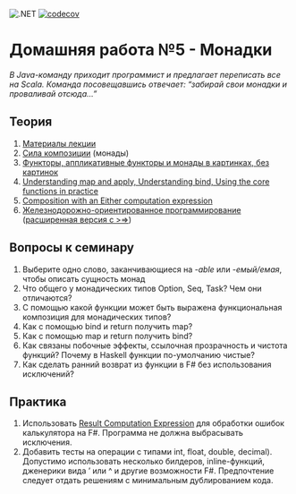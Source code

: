 ![.NET](https://github.com/Giviruk/Actions/actions/workflows/dotnet.yml/badge.svg)
[![codecov](https://codecov.io/gh/DMak80/Actions/branch/HW5/graph/badge.svg?token=AJ1EHK3XZH)](https://codecov.io/gh/DMak80/Actions)
# Домашняя работа №5 - Монадки

*В Java-команду приходит программист и предлагает переписать все на Scala. Команда посовещавшись
отвечает: “забирай свои монадки и проваливай отсюда…”*

## Теория

 1. [Материалы лекции](https://docs.google.com/presentation/d/1wNLLm4mgdve8BnMIxaEajKHLV401-l_8PR0vg91UBqs/edit#slide=id.p100)
 2. [Сила композиции](https://habr.com/ru/company/jugru/blog/553028/) (монады)
 3. [Функторы, аппликативные функторы и монады в картинках, без картинок](https://habr.com/ru/post/183150/)
 4. [Understanding map and apply, Understanding bind, Using the core functions in practice](https://fsharpforfunandprofit.com/posts/elevated-world/)
 5. [Composition with an Either computation expression](https://blog.ploeh.dk/2016/03/21/composition-with-an-either-computation-expression/)
 6. [Железнодорожно-ориентированное программирование](https://habr.com/ru/post/339606/)  ([расширенная версия с >=>](https://fsharpforfunandprofit.com/posts/recipe-part2/))

## Вопросы к семинару
1. Выберите одно слово, заканчивающиеся на *-able* или *-емый/емая*, чтобы описать сущность монад 
2. Что общего у монадических типов Option, Seq, Task? Чем они отличаются? 
3. С помощью какой функции может быть выражена функциональная композиция для монадических типов? 
4. Как с помощью bind и return получить map? 
5. Как с помощью map и return получить bind? 
6. Как связаны побочные эффекты, ссылочная прозрачность и чистота функций? Почему в Haskell функции по-умолчанию чистые?
7. Как сделать ранний возврат из функции в F# без использования исключений?
## Практика
1. Использовать [Result Computation Expression](https://fsharpforfunandprofit.com/posts/computation-expressions-intro/) для обработки ошибок калькулятора на F#. Программа не должна выбрасывать исключения.
2. Добавить тесты на операции с типами int, float, double, decimal). Допустимо использовать несколько билдеров, inline-функций, дженерики вида ’ или ^ и другие возможности F#. Предпочтение следует отдать решениям с минимальным дублированием кода.